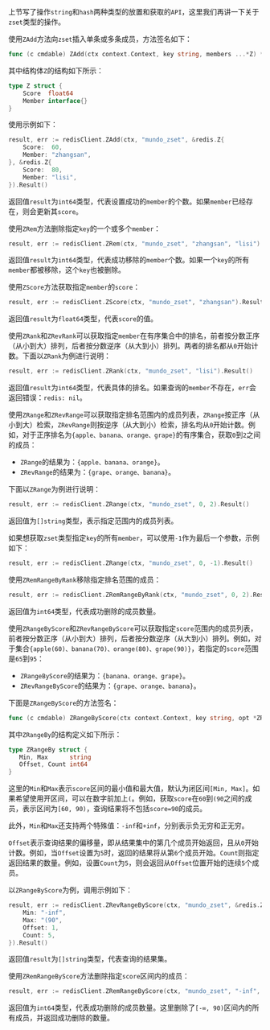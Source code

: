 上节写了操作`string`和`hash`两种类型的放置和获取的`API`，这里我们再讲一下关于`zset`类型的操作。

使用`ZAdd`方法向`zset`插入单条或多条成员，方法签名如下：

```go
func (c cmdable) ZAdd(ctx context.Context, key string, members ...*Z) *IntCmd
```

其中结构体`Z`的结构如下所示：

```go
type Z struct {
	Score  float64
	Member interface{}
}
```

使用示例如下：

```go
result, err := redisClient.ZAdd(ctx, "mundo_zset", &redis.Z{
	Score:  60,
	Member: "zhangsan",
}, &redis.Z{
	Score:  80,
	Member: "lisi",
}).Result()
```

返回值`result`为`int64`类型，代表设置成功的`member`的个数。如果`member`已经存在，则会更新其`score`。

使用`ZRem`方法删除指定`key`的一个或多个`member`：

```go
result, err := redisClient.ZRem(ctx, "mundo_zset", "zhangsan", "lisi").Result()
```

返回值`result`为`int64`类型，代表成功移除的`member`个数。如果一个`key`的所有`member`都被移除，这个`key`也被删除。

使用`ZScore`方法获取指定`member`的`score`：

```go
result, err := redisClient.ZScore(ctx, "mundo_zset", "zhangsan").Result()
```

返回值`result`为`float64`类型，代表`score`的值。

使用`ZRank`和`ZRevRank`可以获取指定`member`在有序集合中的排名，前者按分数正序（从小到大）排列，后者按分数逆序（从大到小）排列。两者的排名都从`0`开始计数。下面以`ZRank`为例进行说明：

```go
result, err := redisClient.ZRank(ctx, "mundo_zset", "lisi").Result()
```

返回值`result`为`int64`类型，代表具体的排名。如果查询的`member`不存在，`err`会返回错误：`redis: nil`。

使用`ZRange`和`ZRevRange`可以获取指定排名范围内的成员列表，`ZRange`按正序（从小到大）检索，`ZRevRange`则按逆序（从大到小）检索，排名均从`0`开始计数。例如，对于正序排名为`{apple、banana、orange、grape}`的有序集合，获取`0`到`2`之间的成员：

- `ZRange`的结果为：`{apple、banana、orange}`。
- `ZRevRange`的结果为：`{grape、orange、banana}`。

下面以`ZRange`为例进行说明：

```go
result, err := redisClient.ZRange(ctx, "mundo_zset", 0, 2).Result()
```

返回值为`[]string`类型，表示指定范围内的成员列表。

如果想获取`zset`类型指定`key`的所有`member`，可以使用`-1`作为最后一个参数，示例如下：

```go
result, err := redisClient.ZRange(ctx, "mundo_zset", 0, -1).Result()
```

使用`ZRemRangeByRank`移除指定排名范围的成员：

```go
result, err := redisClient.ZRemRangeByRank(ctx, "mundo_zset", 0, 2).Result()
```

返回值为`int64`类型，代表成功删除的成员数量。

使用`ZRangeByScore`和`ZRevRangeByScore`可以获取指定`score`范围内的成员列表，前者按分数正序（从小到大）排列，后者按分数逆序（从大到小）排列。例如，对于集合`{apple(60)、banana(70)、orange(80)、grape(90)}`，若指定的`score`范围是`65`到`95`：

- `ZRangeByScore`的结果为：`{banana、orange、grape}`。
- `ZRevRangeByScore`的结果为：`{grape、orange、banana}`。

下面是`ZRangeByScore`的方法签名：

```go
func (c cmdable) ZRangeByScore(ctx context.Context, key string, opt *ZRangeBy) *StringSliceCmd
```

其中`ZRangeBy`的结构定义如下所示：

```go
type ZRangeBy struct {
   Min, Max      string
   Offset, Count int64
}
```

这里的`Min`和`Max`表示`score`区间的最小值和最大值，默认为闭区间`[Min, Max]`。如果希望使用开区间，可以在数字前加上`(`。例如，获取`score`在`60`到`(90`之间的成员，表示区间为`[60, 90)`，查询结果将不包括`score=90`的成员。

此外，`Min`和`Max`还支持两个特殊值：`-inf`和`+inf`，分别表示负无穷和正无穷。

`Offset`表示查询结果的偏移量，即从结果集中的第几个成员开始返回，且从`0`开始计数。例如，当`Offset`设置为`5`时，返回的结果将从第`6`个成员开始。`Count`则指定返回结果的数量。例如，设置`Count`为`5`，则会返回从`Offset`位置开始的连续`5`个成员。

以`ZRangeByScore`为例，调用示例如下：

```go
result, err := redisClient.ZRevRangeByScore(ctx, "mundo_zset", &redis.ZRangeBy{
	Min: "-inf",
	Max: "(90",
	Offset: 1,
	Count: 5,
}).Result()
```

返回值`result`为`[]string`类型，代表查询的结果集。

使用`ZRemRangeByScore`方法删除指定`score`区间内的成员：

```go
result, err := redisClient.ZRemRangeByScore(ctx, "mundo_zset", "-inf", "(90").Result()
```

返回值为`int64`类型，代表成功删除的成员数量。这里删除了`[-∞, 90)`区间内的所有成员，并返回成功删除的数量。
